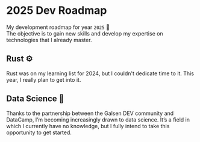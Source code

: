 # 2025 Dev Roadmap

My development roadmap for year `2025` 🚀  
The objective is to gain new skills and develop my expertise on technologies that I already master.

## Rust ⚙️

Rust was on my learning list for 2024, but I couldn't dedicate time to it. This year, I really plan to get into it.

## Data Science 🧮

Thanks to the partnership between the Galsen DEV community and DataCamp, I’m becoming increasingly drawn to data science. It’s a field in which I currently have no knowledge, but I fully intend to take this opportunity to get started.
